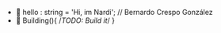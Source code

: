 - 👋 hello : string = 'Hi, im Nardi'; // Bernardo Crespo González
- 👀 Building(){ /*TODO: Build it*/ }

<!---
FVSCrazyShadow/FVSCrazyShadow is a ✨ special ✨ repository because its `README.md` (this file) appears on your GitHub profile.
You can click the Preview link to take a look at your changes.
--->
